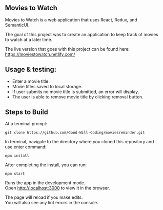 ## Movies to Watch

Movies to Watch is a web application that uses React, Redux, and SemanticUI.

The goal of this project was to create an application to keep track of movies to watch at a later time.

The live version that goes with this project can be found here:
https://moviestowatch.netlify.com/

## Usage & testing:

- Enter a movie title.
- Movie titles saved to local storage.
- If user submits no movie title is submitted, an error will display.
-  The user is able to remove movie title by clicking removal button.


 ## Steps to Build

At a terminal prompt:

`git clone https://github.com/Good-Will-Coding/moviesreminder.git` 

In terminal, navigate to the directory where you cloned this repository and use
enter command:

`npm install`

After completing the install, you can run:

`npm start`

Runs the app in the development mode.<br>
Open [http://localhost:3000](http://localhost:3000) to view it in the browser.

The page will reload if you make edits.<br>
You will also see any lint errors in the console.


